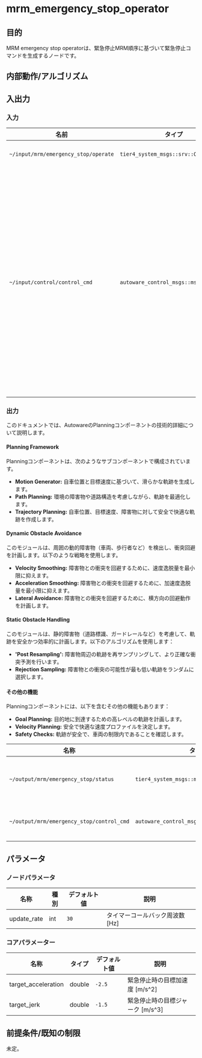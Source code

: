 # mrm_emergency_stop_operator

## 目的

MRM emergency stop operatorは、緊急停止MRM順序に基づいて緊急停止コマンドを生成するノードです。

## 内部動作/アルゴリズム

## 入出力

### 入力

| 名前                                     | タイプ                                                               | 説明                                                                                                                                           |
| ---------------------------------------- | ------------------------------------------------------------------------ | ------------------------------------------------------------------------------------------------------------------------------------------------ |
| `~/input/mrm/emergency_stop/operate` | `tier4_system_msgs::srv::OperateMrm`                                | MRM 実行命令                                                                                                                                    |
| `~/input/control/control_cmd`          | `autoware_control_msgs::msg::Control`                               | 制御コンポーネントの最後のノードから出力される制御コマンド。緊急停止コマンドの初期値に使用されます。                                     |

### 出力

このドキュメントでは、AutowareのPlanningコンポーネントの技術的詳細について説明します。

#### Planning Framework

Planningコンポーネントは、次のようなサブコンポーネントで構成されています。

- **Motion Generator:** 自車位置と目標速度に基づいて、滑らかな軌跡を生成します。
- **Path Planning:** 環境の障害物や道路構造を考慮しながら、軌跡を最適化します。
- **Trajectory Planning:** 自車位置、目標速度、障害物に対して安全で快適な軌跡を作成します。

#### Dynamic Obstacle Avoidance

このモジュールは、周囲の動的障害物（車両、歩行者など）を検出し、衝突回避を計画します。以下のような戦略を使用します。

- **Velocity Smoothing:** 障害物との衝突を回避するために、速度逸脱量を最小限に抑えます。
- **Acceleration Smoothing:** 障害物との衝突を回避するために、加速度逸脱量を最小限に抑えます。
- **Lateral Avoidance:** 障害物との衝突を回避するために、横方向の回避動作を計画します。

#### Static Obstacle Handling

このモジュールは、静的障害物（道路標識、ガードレールなど）を考慮して、軌跡を安全かつ効率的に計画します。以下のアルゴリズムを使用します：

- **'Post Resampling':** 障害物周辺の軌跡を再サンプリングして、より正確な衝突予測を行います。
- **Rejection Sampling:** 障害物との衝突の可能性が最も低い軌跡をランダムに選択します。

#### その他の機能

Planningコンポーネントには、以下を含むその他の機能もあります：

- **Goal Planning:** 目的地に到達するための高レベルの軌跡を計画します。
- **Velocity Planning:** 安全で快適な速度プロファイルを決定します。
- **Safety Checks:** 軌跡が安全で、車両の制限内であることを確認します。

| 名称                                      | タイプ                                      | 説明                                        |
| ----------------------------------------- | ------------------------------------------ | ------------------------------------------- |
| `~/output/mrm/emergency_stop/status`      | `tier4_system_msgs::msg::MrmBehaviorStatus` | MRM 実行ステータス                        |
| `~/output/mrm/emergency_stop/control_cmd` | `autoware_control_msgs::msg::Control`     | 緊急停止コマンド                          |

## パラメータ

### ノードパラメータ

| 名称       | 種別 | デフォルト値 | 説明                                       |
| ---------- | ---- | ------------ | ------------------------------------------ |
| update_rate | int  | `30`         | タイマーコールバック周波数 [Hz]             |

### コアパラメーター

| 名称                | タイプ   | デフォルト値 | 説明                                    |
| ------------------- | ------ | ------------- | ---------------------------------------------- |
| target_acceleration | double | `-2.5`        | 緊急停止時の目標加速度 [m/s^2]         |
| target_jerk         | double | `-1.5`        | 緊急停止時の目標ジャーク [m/s^3]         |

## 前提条件/既知の制限

未定。

